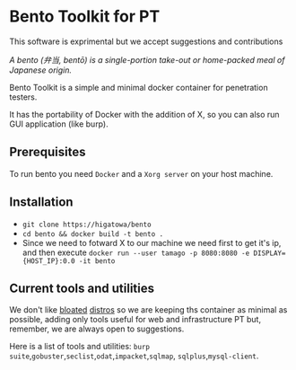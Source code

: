 # Bento Toolkit for PT
This software is exprimental but we accept suggestions and contributions

_A bento (弁当, bentō) is a single-portion take-out or home-packed meal of Japanese origin._

Bento Toolkit is a simple and minimal docker container for penetration testers.

It has the portability of Docker with the addition of X, so you can also run GUI application (like burp).

## Prerequisites
To run bento you need `Docker`  and a `Xorg server` on your host machine.

## Installation
- `git clone https://higatowa/bento`
- `cd bento && docker build -t bento .`
- Since we need to fotward X to our machine we need first to get it's ip, and then execute `docker run --user tamago -p 8080:8080 -e DISPLAY={HOST_IP}:0.0 -it bento`

## Current tools and utilities
We don't like [bloated](https://www.kali.org/) [distros](https://www.parrotsec.org/) so we are keeping ths container as minimal as possible, adding only tools useful for web and infrastructure PT but, remember, we are always open to suggestions.

Here is a list of tools and utilities:
`burp suite`,`gobuster`,`seclist`,`odat`,`impacket`,`sqlmap`, `sqlplus`,`mysql-client`. 